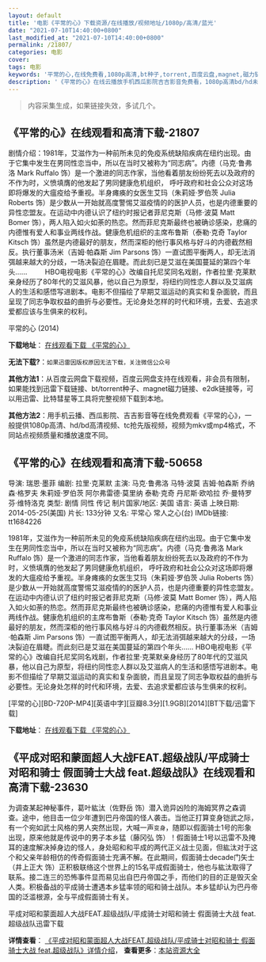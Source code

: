 ```yaml
---
layout: default
title: '电影《平常的心》下载资源/在线播放/视频地址/1080p/高清/蓝光'
date: "2021-07-10T14:40:00+0800"
last_modified_at: "2021-07-10T14:40:00+0800"
permalink: /21807/
categories: 电影
cover:
tags: 电影
keywords: '平常的心,在线免费看,1080p高清,bt种子,torrent,百度云盘,magnet,磁力链,迅雷下载资源'
description: '《平常的心》在线云播放手机西瓜影院吉吉影音免费看，1080p高清bd/hd未删减完整版和tc抢先枪版，mkv/mp4格式，附带bt/torrent种子、magnet/磁力链、百度云盘、网盘资源迅雷下载链接'
---
```


>内容采集生成，如果链接失效，多试几个。


## 《平常的心》在线观看和高清下载-21807

剧情介绍：1981年，艾滋作为一种前所未见的免疫系统缺陷疾病在纽约出现。由于它集中发生在男同性恋当中，所以在当时又被称为“同志病”。内德（马克·鲁弗洛 Mark Ruffalo 饰）是一个激进的同志作家，当他看着朋友纷纷死去以及政府的不作为时，义愤填膺的他发起了男同健康危机组织， 呼吁政府和社会公众对这场即将爆发的大瘟疫给予重视。半身瘫痪的女医生艾玛（朱莉娅·罗伯茨 Julia Roberts 饰）是少数从一开始就高度警惕艾滋疫情的的医护人员，也是内德重要的异性恋盟友。在运动中内德认识了纽约时报记者菲尼克斯（马修·波莫 Matt Bomer 饰），两人陷入如火如荼的热恋。然而菲尼克斯最终也被确诊感染，悲痛的内德惟有爱人和事业两线作战。健康危机组织的主席布鲁斯（泰勒·克奇 Taylor Kitsch 饰）虽然是内德最好的朋友，然而深柜的他行事风格与好斗的内德截然相反。执行董事汤米（吉姆·帕森斯 Jim Parsons 饰）一直试图平衡两人，却无法消弭越来越大的分歧，一场决裂迫在眉睫。而此刻已是艾滋在美国蔓延的第四个年头......  　　HBO电视电影《平常的心》改编自托尼奖同名戏剧，作者拉里·克莱默亲身经历了80年代的艾滋风暴，他以自己为原型，将纽约同性恋人群以及艾滋病人的生活和感悟写进剧本。电影不但描绘了早期艾滋运动的真实和复杂面貌，而且呈现了同志争取权益的曲折与必要性。无论身处怎样的时代和环境，去爱、去追求爱都应该与生俱来的权利。


平常的心 (2014)

**下载地址**： [在线观看下载 《平常的心》](https://www.btbtdy.me/btdy/dy923.html) 


**无法下载?**：`如果迅雷因版权原因无法下载，关注微信公众号 `

**其他方法1**：从百度云网盘下载视频，百度云网盘支持在线观看，非会员有限制，如果能找到迅雷下载链接、bt/torrent种子、magnet磁力链接、e2dk链接等，可以用迅雷、比特彗星等工具将完整视频下载到本地。

**其他方法2**：用手机云播、西瓜影院、吉吉影音等在线免费观看《平常的心》，一般提供1080p高清、hd/bd高清视频、tc抢先版视频，视频为mkv或mp4格式，不同站点视频质量和播放速度不同。


## 《平常的心》在线观看和高清下载-50658

导演: 瑞恩·墨菲 编剧: 拉里·克莱默 主演: 马克·鲁弗洛 马特·波莫 吉姆·帕森斯 乔纳森·格罗夫 朱莉娅·罗伯茨 阿尔弗雷德·莫里纳 泰勒·克奇 丹尼斯·欧哈拉 乔·曼特罗 芬·维特洛克 类型: 剧情 同性 传记 制片国家/地区: 美国 语言: 英语 上映日期: 2014-05-25(美国) 片长: 133分钟 又名: 平常心 常人之心(台) IMDb链接: tt1684226

1981年，艾滋作为一种前所未见的免疫系统缺陷疾病在纽约出现。由于它集中发生在男同性恋当中，所以在当时又被称为“同志病”。内德（马克·鲁弗洛 Mark Ruffalo 饰）是一个激进的同志作家，当他看着朋友纷纷死去以及政府的不作为时，义愤填膺的他发起了男同健康危机组织， 呼吁政府和社会公众对这场即将爆发的大瘟疫给予重视。半身瘫痪的女医生艾玛（朱莉娅·罗伯茨 Julia Roberts 饰）是少数从一开始就高度警惕艾滋疫情的的医护人员，也是内德重要的异性恋盟友。在运动中内德认识了纽约时报记者菲尼克斯（马修·波莫 Matt Bomer 饰），两人陷入如火如荼的热恋。然而菲尼克斯最终也被确诊感染，悲痛的内德惟有爱人和事业两线作战。健康危机组织的主席布鲁斯（泰勒·克奇 Taylor Kitsch 饰）虽然是内德最好的朋友，然而深柜的他行事风格与好斗的内德截然相反。执行董事汤米（吉姆·帕森斯 Jim Parsons 饰）一直试图平衡两人，却无法消弭越来越大的分歧，一场决裂迫在眉睫。而此刻已是艾滋在美国蔓延的第四个年头…… HBO电视电影《平常的心》改编自托尼奖同名戏剧，作者拉里·克莱默亲身经历了80年代的艾滋风暴，他以自己为原型，将纽约同性恋人群以及艾滋病人的生活和感悟写进剧本。电影不但描绘了早期艾滋运动的真实和复杂面貌，而且呈现了同志争取权益的曲折与必要性。无论身处怎样的时代和环境，去爱、去追求爱都应该与生俱来的权利。


[平常的心][BD-720P-MP4][英语中字][豆瓣8.3分][1.9GB][2014][BT下载/迅雷下载]

**下载地址**： [在线观看下载 《平常的心》](https://www.btdx8.com/torrent/the_normal_heart_2014.html) 


## 《平成对昭和蒙面超人大战FEAT.超级战队/平成骑士对昭和骑士 假面骑士大战 feat.超级战队》在线观看和高清下载-23630

为调查某起神秘事件，葛叶紘汰（佐野岳 饰）潜入诡异凶险的海姆冥界之森调查。途中，他目击一位少年遭到巴丹帝国的怪人袭击。当他正打算变身铠武之际，有一个宛如武士风格的男人突然出现，大喊一声`变身`，随即以假面骑士1号的形象出现，原来他就是传说中的男子本乡猛（藤冈弘 饰）！假面骑士1号以迅雷不及掩耳的速度解决掉身边的怪人，身处昭和和平成的两代正义战士见面，但紘汰对于这个和父亲年龄相仿的传奇假面骑士充满不解。在此期间，假面骑士decade门矢士（井上正大 饰）正积极联络这个世界上的15名平成假面骑士，他也与紘汰取得了联系。接二连三的恐怖事件显而易见出自巴丹帝国之手，而他们的目的正是毁灭全人类。积极备战的平成骑士遭遇本乡猛率领的昭和骑士战队。本乡猛却认为巴丹帝国的泛滥根源，全与平成假面骑士有关。


平成对昭和蒙面超人大战FEAT.超级战队/平成骑士对昭和骑士 假面骑士大战 feat.超级战队迅雷下载

**详情查看**： [《平成对昭和蒙面超人大战FEAT.超级战队/平成骑士对昭和骑士 假面骑士大战 feat.超级战队》详情介绍](/movie/23630/)， **查看更多**：[本站资源大全](/movie/t/all/)

